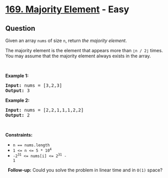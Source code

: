 # [169. Majority Element](https://leetcode.com/problems/majority-element/) - Easy

## Question

Given an array `` nums `` of size `` n ``, return _the majority element_.

The majority element is the element that appears more than `` ⌊n / 2⌋ `` times. You may assume that the majority element always exists in the array.

&nbsp;

__Example 1:__

<pre><strong>Input:</strong> nums = [3,2,3]
<strong>Output:</strong> 3
</pre>

__Example 2:__

<pre><strong>Input:</strong> nums = [2,2,1,1,1,2,2]
<strong>Output:</strong> 2
</pre>

&nbsp;

__Constraints:__

* `` n == nums.length ``
* <code>1 &lt;= n &lt;= 5 * 10<sup>4</sup></code>
* <code>-2<sup>31</sup> &lt;= nums[i] &lt;= 2<sup>31</sup> - 1</code>

&nbsp;
__Follow-up:__ Could you solve the problem in linear time and in `` O(1) `` space?
